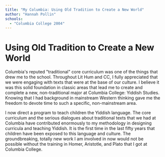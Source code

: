```yaml
---
title: "My Columbia: Using Old Tradition to Create a New World"
author: "Hannah Pollin"
schools:
  - "Columbia College 2004"
---
```


# Using Old Tradition to Create a New World

Columbia's reputed "traditional" core curriculum was one of the things that drew me to the school. Throughout Lit Hum and CC, I fully appreciated that we were engaging with texts that were at the base of our culture. I believe it was this solid foundation in classic areas that lead me to create and complete a new, non-traditional major at Columbia College: Yiddish Studies. Knowing that I had background in mainstream Western thinking gave me the freedom to devote time to such a specific, non-mainstream area.

I now direct a program to teach children the Yiddish language. The core curriculum and the serious dialogues about traditional texts that we had at  Columbia have contributed enormously to my methodology in designing curricula and teaching Yiddish. It is the first time in the last fifty years that children have been exposed to this language and culture. The groundbreaking, totally new work I am involved in now would not be possible without the training in Homer, Aristotle, and Plato that I got at Columbia College.
